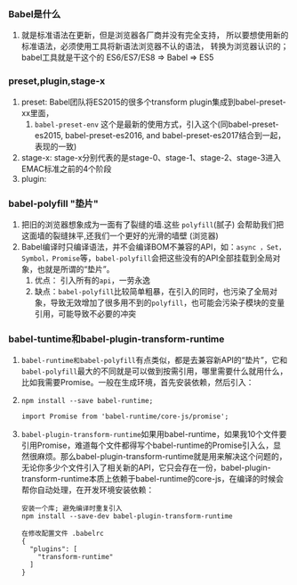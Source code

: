 ### Babel是什么

1. 就是标准语法在更新，但是浏览器各厂商并没有完全支持， 所以要想使用新的标准语法，必须使用工具将新语法浏览器不认的语法， 转换为浏览器认识的；babel工具就是干这个的 ES6/ES7/ES8 => Babel => ES5



### preset,plugin,stage-x

1. preset:  Babel团队将ES2015的很多个transform plugin集成到babel-preset-xx里面，
   1. `babel-preset-env` 这个是最新的使用方式，引入这个(同babel-preset-es2015, babel-preset-es2016, and babel-preset-es2017结合到一起，表现的一致)
2. stage-x:  stage-x分别代表的是stage-0、stage-1、stage-2、stage-3进入EMAC标准之前的4个阶段
3. plugin:  



### babel-polyfill "垫片"

1. 把旧的浏览器想象成为一面有了裂缝的墙.这些 `polyfill`(腻子) 会帮助我们把这面墙的裂缝抹平,还我们一个更好的光滑的墙壁 (浏览器)
2. Babel编译时只编译语法，并不会编译BOM不兼容的API，如：`async ，Set，Symbol，Promise`等，`babel-polyfill`会把这些没有的API全部挂载到全局对象，也就是所谓的“垫片”。
   1. 优点： 引入所有的`api`，一劳永逸
   2. 缺点：`babel-polyfill`比较简单粗暴，在引入的同时，也污染了全局对象，导致无效增加了很多用不到的`polyfill`，也可能会污染子模块的变量引用，可能导致不必要的冲突



### babel-tuntime和babel-plugin-transform-runtime

1.  `babel-runtime和babel-polyfill`有点类似，都是去兼容新API的“垫片”，它和`babel-polyfill`最大的不同就是可以做到按需引用，哪里需要什么就用什么，比如我需要Promise。一般在生成环境，首先安装依赖，然后引入：

   1. ```
      npm install --save babel-runtime;
      
      import Promise from 'babel-runtime/core-js/promise';
      ```

2. `babel-plugin-transform-runtime`如果用babel-runtime，如果我10个文件要引用Promise，难道每个文件都得写个babel-runtime的Promise引入么，显然很麻烦。那么babel-plugin-transform-runtime就是用来解决这个问题的，无论你多少个文件引入了相关新的API，它只会存在一份，babel-plugin-transform-runtime本质上依赖于babel-runtime的core-js，在编译的时候会帮你自动处理，在开发环境安装依赖：

   ```
   安装一个库; 避免编译时重复引入
   npm install --save-dev babel-plugin-transform-runtime
   
   在修改配置文件 .babelrc
   {
     "plugins": [
       "transform-runtime" 
     ]
   }
   ```